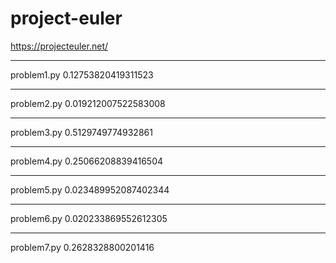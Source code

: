 # project-euler  
https://projecteuler.net/

---
problem1.py
0.12753820419311523

---
problem2.py
0.019212007522583008

---
problem3.py
0.5129749774932861

---
problem4.py
0.25066208839416504

---
problem5.py
0.023489952087402344

---
problem6.py
0.020233869552612305

---
problem7.py
0.2628328800201416

